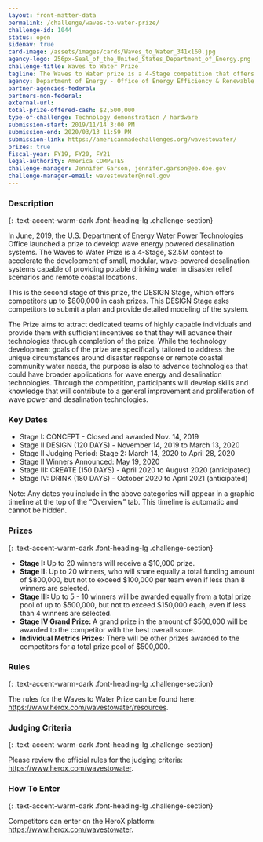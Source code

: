 ```yaml
---
layout: front-matter-data
permalink: /challenge/waves-to-water-prize/
challenge-id: 1044
status: open
sidenav: true
card-image: /assets/images/cards/Waves_to_Water_341x160.jpg
agency-logo: 256px-Seal_of_the_United_States_Department_of_Energy.png
challenge-title: Waves to Water Prize
tagline: The Waves to Water prize is a 4-Stage competition that offers up to $2.5 million in cash prizes, with a goal to demonstrate small, modular, cost-competitive desalination systems that use the power of ocean waves to provide clean drinking water for disaster recovery and for remote and coastal communities.
agency: Department of Energy - Office of Energy Efficiency & Renewable Energy
partner-agencies-federal: 
partners-non-federal: 
external-url:
total-prize-offered-cash: $2,500,000
type-of-challenge: Technology demonstration / hardware
submission-start: 2019/11/14 3:00 PM 
submission-end: 2020/03/13 11:59 PM 
submission-link: https://americanmadechallenges.org/wavestowater/ 
prizes: true
fiscal-year: FY19, FY20, FY21
legal-authority: America COMPETES
challenge-manager: Jennifer Garson, jennifer.garson@ee.doe.gov
challenge-manager-email: wavestowater@nrel.gov 
---
```




<!-- Description start -->
### Description
{: .text-accent-warm-dark .font-heading-lg .challenge-section}

<p>In June, 2019, the U.S. Department of Energy Water Power Technologies Office launched a prize to develop wave energy powered desalination systems. The Waves to Water Prize is a 4-Stage, $2.5M contest to accelerate the development of small, modular, wave-powered desalination systems capable of providing potable drinking water in disaster relief scenarios and remote coastal locations.</p> 
<p>This is the second stage of this prize, the DESIGN Stage, which offers competitors up to $800,000 in cash prizes. This DESIGN Stage asks competitors to submit a plan and provide detailed modeling of the system.</p>
<p>The Prize aims to attract dedicated teams of highly capable individuals and provide them with sufficient incentives so that they will advance their technologies through completion of the prize. While the technology development goals of the prize are specifically tailored to address the unique circumstances around disaster response or remote coastal community water needs, the purpose is also to advance technologies that could have broader applications for wave energy and desalination technologies. Through the competition, participants will develop skills and knowledge that will contribute to a general improvement and proliferation of wave power and desalination technologies.</p>
<h3>Key Dates</h3>
<ul><li>Stage I: CONCEPT - Closed and awarded Nov. 14, 2019</li>
<li>Stage II DESIGN (120 DAYS) - November 14, 2019 to March 13, 2020</li>
  <li>Stage II Judging Period: Stage 2: March 14, 2020 to April 28, 2020</li>
  <li>Stage II Winners Announced: May 19, 2020</li>
<li>Stage III: CREATE (150 DAYS) - April 2020 to August 2020 (anticipated)</li>
<li>Stage IV: DRINK (180 DAYS) - October 2020 to April 2021 (anticipated)</li>
</ul>
<p>Note: Any dates you include in the above categories will appear in a graphic timeline at the top of the “Overview” tab. This timeline is automatic and cannot be hidden.</p>

<!-- Prizes start -->
### Prizes
{: .text-accent-warm-dark .font-heading-lg .challenge-section}

<ul>
  <li><strong>Stage I: </strong>Up to 20 winners will receive a $10,000 prize.</li>
  <li><strong>Stage II: </strong>Up to 20 winners, who will share equally a total funding amount of $800,000, but not to exceed $100,000 per team even if less than 8 winners are selected.</li>
  <li><strong>Stage III: </strong>Up to 5 - 10 winners will be awarded equally from a total prize pool of up to $500,000, but not to exceed $150,000 each, even if less than 4 winners are selected.</li>
  <li><strong>Stage IV Grand Prize: </strong>A grand prize in the amount of $500,000 will be awarded to the competitor with the best overall score.</li>
  <li><strong>Individual Metrics Prizes: </strong>There will be other prizes awarded to the competitors for a total prize pool of $500,000.</li>
    </ul>

<!-- Rules start -->
### Rules 
{: .text-accent-warm-dark .font-heading-lg .challenge-section}

<p>The rules for the Waves to Water Prize can be found here: <a href="https://www.herox.com/wavestowater/resources" target="_blank" rel="noopener">https://www.herox.com/wavestowater/resources</a>.</p>

<!-- Judging start -->
### Judging Criteria
{: .text-accent-warm-dark .font-heading-lg .challenge-section}

<p>Please review the official rules for the judging criteria: <a href="https://www.herox.com/wavestowater" target="_blank" rel="noopener">https://www.herox.com/wavestowater</a>.</p>

<!--  How To Enter start -->
### How To Enter
{: .text-accent-warm-dark .font-heading-lg .challenge-section}

<p>Competitors can enter on the HeroX platform: <a href="https://www.herox.com/wavestowater" target="_blank" rel="noopener">https://www.herox.com/wavestowater</a>.</p>
